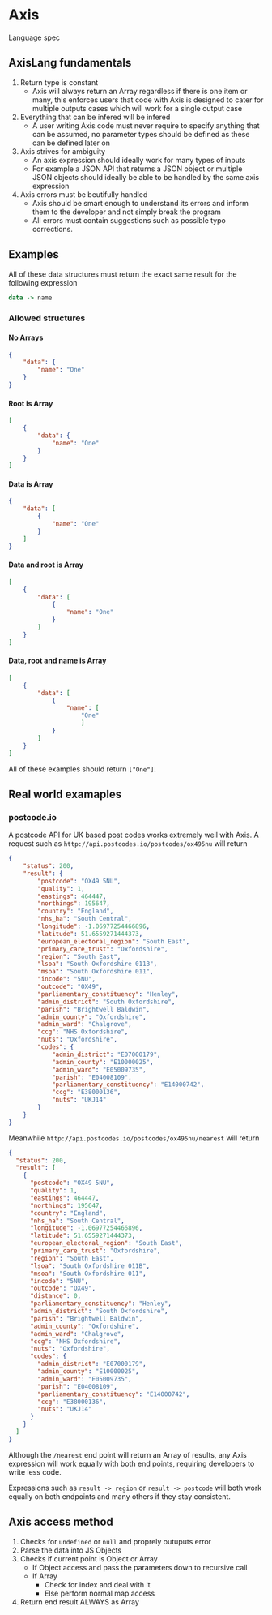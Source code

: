 # Axis

Language spec

## AxisLang fundamentals

1. Return type is constant
    - Axis will always return an Array regardless if there is one item or many, this enforces users that code with Axis is designed to cater for multiple outputs cases which will work for a single output case
2. Everything that can be infered will be infered
    - A user writing Axis code must never require to specify anything that can be assumed, no parameter types should be defined as these can be defined later on
3. Axis strives for ambiguity
    - An axis expression should ideally work for many types of inputs 
    - For example a JSON API that returns a JSON object or multiple JSON objects should ideally be able to be handled by the same axis expression
4. Axis errors must be beutifully handled
    - Axis should be smart enough to understand its errors and inform them to the developer and not simply break the program
    - All errors must contain suggestions such as possible typo corrections.

## Examples
All of these data structures must return the exact same result for the following expression
```haskell
data -> name
```

### Allowed structures
#### No Arrays
```json
{
    "data": {
        "name": "One"
    }
}
```
#### Root is Array
```json
[
    {
        "data": {
            "name": "One"
        }
    }
]
```

#### Data is Array
```json
{
    "data": [
        {
            "name": "One"
        }
    ]
}
```

#### Data and root is Array
```json
[
    {
        "data": [
            {
                "name": "One"
            }
        ]
    }
]
```

#### Data, root and name is Array
```json
[
    {
        "data": [
            {
                "name": [
                    "One"
                    ]
            }
        ]
    }
]
```

All of these examples should return `["One"]`.


## Real world examaples

### postcode.io

A postcode API for UK based post codes works extremely well with Axis. A request such as `http://api.postcodes.io/postcodes/ox495nu` will return

```json
{
    "status": 200,
    "result": {
        "postcode": "OX49 5NU",
        "quality": 1,
        "eastings": 464447,
        "northings": 195647,
        "country": "England",
        "nhs_ha": "South Central",
        "longitude": -1.06977254466896,
        "latitude": 51.6559271444373,
        "european_electoral_region": "South East",
        "primary_care_trust": "Oxfordshire",
        "region": "South East",
        "lsoa": "South Oxfordshire 011B",
        "msoa": "South Oxfordshire 011",
        "incode": "5NU",
        "outcode": "OX49",
        "parliamentary_constituency": "Henley",
        "admin_district": "South Oxfordshire",
        "parish": "Brightwell Baldwin",
        "admin_county": "Oxfordshire",
        "admin_ward": "Chalgrove",
        "ccg": "NHS Oxfordshire",
        "nuts": "Oxfordshire",
        "codes": {
            "admin_district": "E07000179",
            "admin_county": "E10000025",
            "admin_ward": "E05009735",
            "parish": "E04008109",
            "parliamentary_constituency": "E14000742",
            "ccg": "E38000136",
            "nuts": "UKJ14"
        }
    }
}
```
Meanwhile `http://api.postcodes.io/postcodes/ox495nu/nearest` will return 
```json
{
  "status": 200,
  "result": [
    {
      "postcode": "OX49 5NU",
      "quality": 1,
      "eastings": 464447,
      "northings": 195647,
      "country": "England",
      "nhs_ha": "South Central",
      "longitude": -1.06977254466896,
      "latitude": 51.6559271444373,
      "european_electoral_region": "South East",
      "primary_care_trust": "Oxfordshire",
      "region": "South East",
      "lsoa": "South Oxfordshire 011B",
      "msoa": "South Oxfordshire 011",
      "incode": "5NU",
      "outcode": "OX49",
      "distance": 0,
      "parliamentary_constituency": "Henley",
      "admin_district": "South Oxfordshire",
      "parish": "Brightwell Baldwin",
      "admin_county": "Oxfordshire",
      "admin_ward": "Chalgrove",
      "ccg": "NHS Oxfordshire",
      "nuts": "Oxfordshire",
      "codes": {
        "admin_district": "E07000179",
        "admin_county": "E10000025",
        "admin_ward": "E05009735",
        "parish": "E04008109",
        "parliamentary_constituency": "E14000742",
        "ccg": "E38000136",
        "nuts": "UKJ14"
      }
    }
  ]
}
```

Although the `/nearest` end point will return an Array of results, any Axis expression will work equally with both end points, requiring developers to write less code.

Expressions such as `result -> region` or `result -> postcode` will both work equally on both endpoints and many others if they stay consistent. 

## Axis access method

1. Checks for `undefined` or `null` and proprely outuputs error
2. Parse the data into JS Objects
3. Checks if current point is Object or Array
    - If Object access and pass the parameters down to recursive call
    - If Array 
        - Check for index and deal with it
        - Else perform normal map access
4. Return end result ALWAYS as Array